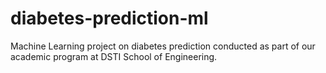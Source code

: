 # diabetes-prediction-ml
Machine Learning project on diabetes prediction conducted as part of our academic program at DSTI School of Engineering.
